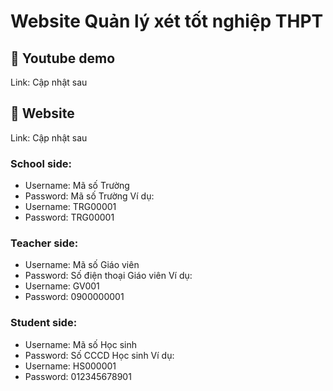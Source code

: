 
# Website Quản lý xét tốt nghiệp THPT 



## 🔗 Youtube demo
Link: Cập nhật sau
## 🔗 Website 
Link: Cập nhật sau

### School side:
- Username: Mã số Trường
- Password: Mã số Trường
Ví dụ:
- Username: TRG00001
- Password: TRG00001
### Teacher side:
- Username: Mã số Giáo viên
- Password: Số điện thoại Giáo viên
Ví dụ:
- Username: GV001
- Password: 0900000001
### Student side:
- Username: Mã số Học sinh
- Password: Số CCCD Học sinh
Ví dụ:
- Username: HS000001
- Password: 012345678901
